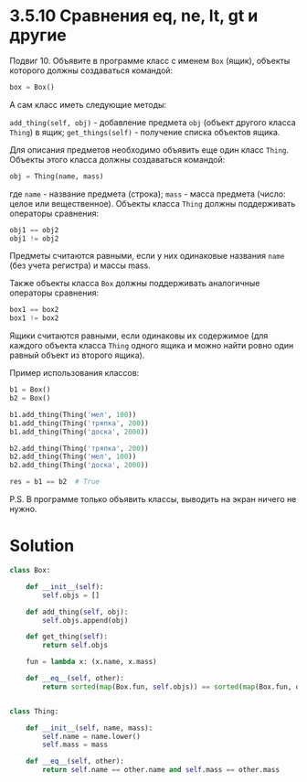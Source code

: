 # 3.5.10 Сравнения __eq__, __ne__, __lt__, __gt__ и другие

Подвиг 10. Объявите в программе класс с именем `Box` (ящик), объекты которого должны создаваться командой:

```python
box = Box()
```

А сам класс иметь следующие методы:

`add_thing(self, obj)` - добавление предмета `obj` (объект другого класса `Thing`) в ящик;
`get_things(self)` - получение списка объектов ящика.

Для описания предметов необходимо объявить еще один класс `Thing`. Объекты этого класса должны создаваться командой:

```python
obj = Thing(name, mass)
```

где `name` - название предмета (строка); `mass` - масса предмета (число: целое или вещественное).
Объекты класса `Thing` должны поддерживать операторы сравнения:

```python
obj1 == obj2
obj1 != obj2
```

Предметы считаются равными, если у них одинаковые названия `name` (без учета регистра) и массы mass.

Также объекты класса `Box` должны поддерживать аналогичные операторы сравнения:

```python
box1 == box2
box1 != box2
```

Ящики считаются равными, если одинаковы их содержимое (для каждого объекта класса `Thing` одного ящика и можно найти
ровно один равный объект из второго ящика).

Пример использования классов:

```python
b1 = Box()
b2 = Box()

b1.add_thing(Thing('мел', 100))
b1.add_thing(Thing('тряпка', 200))
b1.add_thing(Thing('доска', 2000))

b2.add_thing(Thing('тряпка', 200))
b2.add_thing(Thing('мел', 100))
b2.add_thing(Thing('доска', 2000))

res = b1 == b2  # True
```

P.S. В программе только объявить классы, выводить на экран ничего не нужно.

# Solution

```python
class Box:

    def __init__(self):
        self.objs = []

    def add_thing(self, obj):
        self.objs.append(obj)

    def get_thing(self):
        return self.objs

    fun = lambda x: (x.name, x.mass)

    def __eq__(self, other):
        return sorted(map(Box.fun, self.objs)) == sorted(map(Box.fun, other.objs))


class Thing:

    def __init__(self, name, mass):
        self.name = name.lower()
        self.mass = mass

    def __eq__(self, other):
        return self.name == other.name and self.mass == other.mass
```